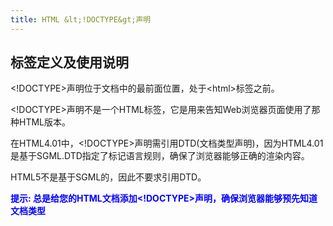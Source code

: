 ```yaml
---
title: HTML &lt;!DOCTYPE&gt;声明
---
```


## 标签定义及使用说明

&lt;!DOCTYPE&gt;声明位于文档中的最前面位置，处于&lt;html&gt;标签之前。

&lt;!DOCTYPE&gt;声明不是一个HTML标签，它是用来告知Web浏览器页面使用了那种HTML版本。

在HTML4.01中，&lt;!DOCTYPE&gt;声明需引用DTD(文档类型声明)，因为HTML4.01是基于SGML.DTD指定了标记语言规则，确保了浏览器能够正确的渲染内容。

HTML5不是基于SGML的，因此不要求引用DTD。

<span style="color: blue">**提示: 总是给您的HTML文档添加&lt;!DOCTYPE&gt;声明，确保浏览器能够预先知道文档类型**</span>
